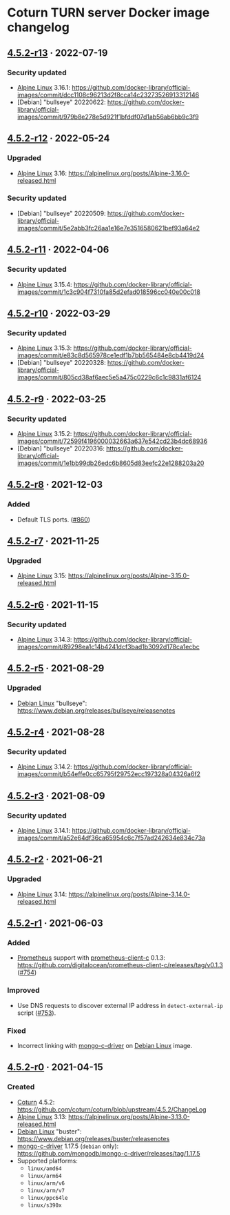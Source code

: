 Coturn TURN server Docker image changelog
=========================================




## [4.5.2-r13] · 2022-07-19
[4.5.2-r13]: /../../tree/docker/4.5.2-r13

### Security updated

- [Alpine Linux] 3.16.1: <https://github.com/docker-library/official-images/commit/dcc1108c96213d2f8cca14c23273526913312146>
- [Debian] "bullseye" 20220622: <https://github.com/docker-library/official-images/commit/979b8e278e5d921f1bfddf07d1ab56ab6bb9c3f9>




## [4.5.2-r12] · 2022-05-24
[4.5.2-r12]: /../../tree/docker/4.5.2-r12

### Upgraded

- [Alpine Linux] 3.16: <https://alpinelinux.org/posts/Alpine-3.16.0-released.html>

### Security updated

- [Debian] "bullseye" 20220509: <https://github.com/docker-library/official-images/commit/5e2abb3fc26aa1e16e7e3516580621bef93a64e2>




## [4.5.2-r11] · 2022-04-06
[4.5.2-r11]: /../../tree/docker/4.5.2-r11

### Security updated

- [Alpine Linux] 3.15.4: <https://github.com/docker-library/official-images/commit/1c3c904f7310fa85d2efad018596cc040e00c018>




## [4.5.2-r10] · 2022-03-29
[4.5.2-r10]: /../../tree/docker/4.5.2-r10

### Security updated

- [Alpine Linux] 3.15.3: <https://github.com/docker-library/official-images/commit/e83c8d565978ce1edf1b7bb565484e8cb4419d24>
- [Debian] "bullseye" 20220328: <https://github.com/docker-library/official-images/commit/805cd38af6aec5e5a475c0229c6c1c9831af6124>




## [4.5.2-r9] · 2022-03-25
[4.5.2-r9]: /../../tree/docker/4.5.2-r9

### Security updated

- [Alpine Linux] 3.15.2: <https://github.com/docker-library/official-images/commit/72599f4196000032663a637e542cd23b4dc68936>
- [Debian] "bullseye" 20220316: <https://github.com/docker-library/official-images/commit/1e1bb99db26edc6b8605d83eefc22e1288203a20>




## [4.5.2-r8] · 2021-12-03
[4.5.2-r8]: /../../tree/docker/4.5.2-r8

### Added

- Default TLS ports. ([#860])

[#860]: /../../pull/860




## [4.5.2-r7] · 2021-11-25
[4.5.2-r7]: /../../tree/docker/4.5.2-r7

### Upgraded

- [Alpine Linux] 3.15: <https://alpinelinux.org/posts/Alpine-3.15.0-released.html>




## [4.5.2-r6] · 2021-11-15
[4.5.2-r6]: /../../tree/docker/4.5.2-r6

### Security updated

- [Alpine Linux] 3.14.3: <https://github.com/docker-library/official-images/commit/89298ea1c14b4241dcf3bad1b3092d178ca1ecbc>




## [4.5.2-r5] · 2021-08-29
[4.5.2-r5]: /../../tree/docker/4.5.2-r5

### Upgraded

- [Debian Linux] "bullseye": <https://www.debian.org/releases/bullseye/releasenotes>




## [4.5.2-r4] · 2021-08-28
[4.5.2-r4]: /../../tree/docker/4.5.2-r4

### Security updated

- [Alpine Linux] 3.14.2: <https://github.com/docker-library/official-images/commit/b54effe0cc65795f29752ecc197328a04326a6f2>




## [4.5.2-r3] · 2021-08-09
[4.5.2-r3]: /../../tree/docker/4.5.2-r3

### Security updated

- [Alpine Linux] 3.14.1: <https://github.com/docker-library/official-images/commit/a52e64df36ca65954c6c7f57ad242634e834c73a>




## [4.5.2-r2] · 2021-06-21
[4.5.2-r2]: /../../tree/docker/4.5.2-r2

### Upgraded

- [Alpine Linux] 3.14: <https://alpinelinux.org/posts/Alpine-3.14.0-released.html>




## [4.5.2-r1] · 2021-06-03
[4.5.2-r1]: /../../tree/docker/4.5.2-r1

### Added

- [Prometheus] support with [prometheus-client-c] 0.1.3: <https://github.com/digitalocean/prometheus-client-c/releases/tag/v0.1.3> ([#754])

### Improved

- Use DNS requests to discover external IP address in `detect-external-ip` script ([#753]).

### Fixed

- Incorrect linking with [mongo-c-driver] on [Debian Linux] image.

[#753]: /../../pull/753
[#754]: /../../pull/754




## [4.5.2-r0] · 2021-04-15
[4.5.2-r0]: /../../tree/docker/4.5.2-r0

### Created

- [Coturn] 4.5.2: <https://github.com/coturn/coturn/blob/upstream/4.5.2/ChangeLog> 
- [Alpine Linux] 3.13: <https://alpinelinux.org/posts/Alpine-3.13.0-released.html>
- [Debian Linux] "buster": <https://www.debian.org/releases/buster/releasenotes>
- [mongo-c-driver] 1.17.5 (`debian` only): <https://github.com/mongodb/mongo-c-driver/releases/tag/1.17.5>
- Supported platforms:
    - `linux/amd64`
    - `linux/arm64`
    - `linux/arm/v6`
    - `linux/arm/v7`
    - `linux/ppc64le`
    - `linux/s390x`





[Alpine Linux]: https://www.alpinelinux.org
[Coturn]: https://haraka.github.io
[Debian Linux]: https://www.debian.org
[mongo-c-driver]: https://github.com/mongodb/mongo-c-driver
[Prometheus]: https://prometheus.io
[prometheus-client-c]: https://github.com/digitalocean/prometheus-client-c
